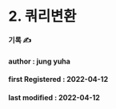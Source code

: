 # 2. 쿼리변환

**기록 ✍️**

#### author : jung yuha

#### **first Registered : 2022-04-12**

#### last modified : **2022-04-12**
